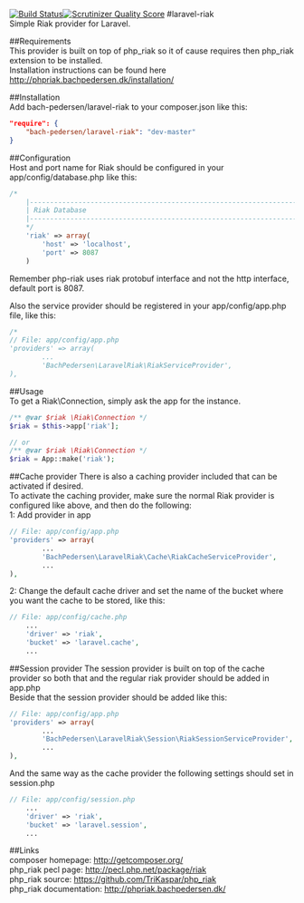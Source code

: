 [![Build Status](https://travis-ci.org/TriKaspar/laravel-riak.png?branch=master)](https://travis-ci.org/TriKaspar/laravel-riak)[![Scrutinizer Quality Score](https://scrutinizer-ci.com/g/TriKaspar/laravel-riak/badges/quality-score.png?s=b914de3041d326452b9a55d99231654b7ce1325b)](https://scrutinizer-ci.com/g/TriKaspar/laravel-riak/)
#laravel-riak  
Simple Riak provider for Laravel.  

##Requirements  
This provider is built on top of php_riak so it of cause requires then php_riak extension to be installed.  
Installation instructions can be found here http://phpriak.bachpedersen.dk/installation/  

##Installation  
Add bach-pedersen/laravel-riak to your composer.json like this:  
```JSON
"require": {
    "bach-pedersen/laravel-riak": "dev-master"
}
```  
##Configuration  
Host and port name for Riak should be configured in your app/config/database.php like this:
```PHP
/*
    |--------------------------------------------------------------------------
    | Riak Database
    |--------------------------------------------------------------------------
    */
    'riak' => array(
        'host' => 'localhost',
        'port' => 8087
    )
```  
Remember php-riak uses riak protobuf interface and not the http interface, default port is 8087.  
  
Also the service provider should be registered in your app/config/app.php file, like this:
```PHP
/*
// File: app/config/app.php
'providers' => array(
        ...
        'BachPedersen\LaravelRiak\RiakServiceProvider',
),
```  

##Usage  
To get a Riak\Connection, simply ask the app for the instance.  
```PHP
/** @var $riak \Riak\Connection */
$riak = $this->app['riak'];

// or
/** @var $riak \Riak\Connection */
$riak = App::make('riak');

```  
  

##Cache provider
There is also a caching provider included that can be activated if desired.  
To activate the caching provider, make sure the normal Riak provider is configured like above, and then do the following:  
1: Add provider in app
```PHP
// File: app/config/app.php
'providers' => array(
        ...
        'BachPedersen\LaravelRiak\Cache\RiakCacheServiceProvider',
        ...
),
```  
2: Change the default cache driver and set the name of the bucket where you want the cache to be stored, like this:  
```PHP
// File: app/config/cache.php
    ...
	'driver' => 'riak',
	'bucket' => 'laravel.cache',
    ...
```  
  
##Session provider
The session provider is built on top of the cache provider so both that and the regular riak provider should be added in app.php  
Beside that the session provider should be added like this:  
```PHP
// File: app/config/app.php
'providers' => array(
        ...
        'BachPedersen\LaravelRiak\Session\RiakSessionServiceProvider',
        ...
),
```  
And the same way as the cache provider the following settings should set in session.php  
```PHP
// File: app/config/session.php
    ...
	'driver' => 'riak',
	'bucket' => 'laravel.session',
    ...
```  
  
##Links  
composer homepage: http://getcomposer.org/  
php_riak pecl page: http://pecl.php.net/package/riak  
php_riak source: https://github.com/TriKaspar/php_riak  
php_riak documentation: http://phpriak.bachpedersen.dk/  
